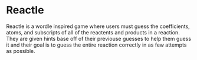 # Reactle
Reactle is a wordle inspired game where users must guess the coefficients, atoms, and subscripts of all of the reactents and products in a reaction. They are given hints base off of their previouse guesses to help them guess it and their goal is to guess the entire reaction correctly in as few attempts as possible.
